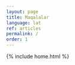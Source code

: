 ```yaml
---
layout: page
title: Maqalalar
language: lat
ref: articles
permalink: /
order: 1
---
```


{% include home.html %}
